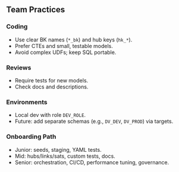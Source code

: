## Team Practices

### Coding
- Use clear BK names (`*_bk`) and hub keys (`hk_*`).
- Prefer CTEs and small, testable models.
- Avoid complex UDFs; keep SQL portable.

### Reviews
- Require tests for new models.
- Check docs and descriptions.

### Environments
- Local dev with role `DEV_ROLE`.
- Future: add separate schemas (e.g., `DV_DEV`, `DV_PROD`) via targets.

### Onboarding Path
- Junior: seeds, staging, YAML tests.
- Mid: hubs/links/sats, custom tests, docs.
- Senior: orchestration, CI/CD, performance tuning, governance.

